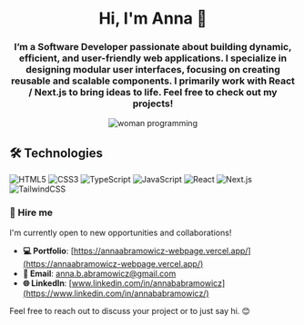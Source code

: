 <h1 align="center">Hi, I'm Anna 👋</h1>
<h3 align="center">I’m a Software Developer passionate about building dynamic, efficient, and user-friendly web applications. I specialize in designing modular user interfaces, focusing on creating reusable and scalable components. I primarily work with React / Next.js to bring ideas to life. Feel free to check out my projects!

</h3>

<p align="center">
  <img src="https://media.tenor.com/IF2JdxzmyN4AAAAi/coding-girl.gif" alt="woman programming">
</p>

## 🛠 Technologies

![HTML5](https://img.shields.io/badge/HTML5-E34F26?style=for-the-badge&logo=html5&logoColor=white)
![CSS3](https://img.shields.io/badge/CSS3-1572B6?style=for-the-badge&logo=css3&logoColor=white)
![TypeScript](https://img.shields.io/badge/TypeScript-007ACC?style=for-the-badge&logo=typescript&logoColor=white)
![JavaScript](https://img.shields.io/badge/JavaScript-F7DF1E?style=for-the-badge&logo=javascript&logoColor=black)
![React](https://img.shields.io/badge/React-61DAFB?style=for-the-badge&logo=react&logoColor=black)
![Next.js](https://img.shields.io/badge/Next.js-000000?style=for-the-badge&logo=nextdotjs&logoColor=white)
![TailwindCSS](https://img.shields.io/badge/TailwindCSS-38B2AC?style=for-the-badge&logo=tailwindcss&logoColor=white)


### 💼 Hire me
I'm currently open to new opportunities and collaborations!  

- **💻 Portfolio**: [https://annaabramowicz-webpage.vercel.app/](https://annaabramowicz-webpage.vercel.app/)  
- **📧 Email**: [anna.b.abramowicz@gmail.com](mailto:anna.b.abramowicz@gmail.com)  
- **🌐 LinkedIn**: [www.linkedin.com/in/annababramowicz](https://www.linkedin.com/in/annababramowicz/)  

Feel free to reach out to discuss your project or to just say hi. 😊
